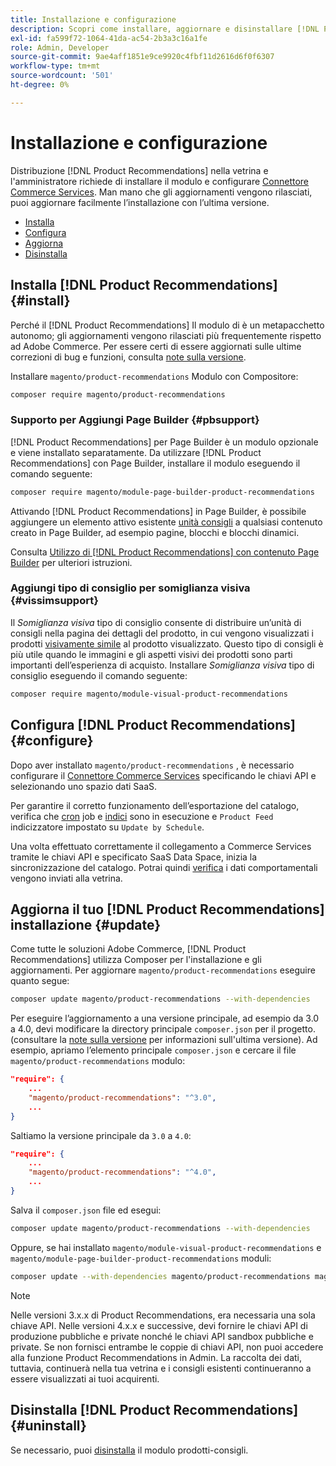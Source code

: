 ```yaml
---
title: Installazione e configurazione
description: Scopri come installare, aggiornare e disinstallare [!DNL Product Recommendations].
exl-id: fa599f72-1064-41da-ac54-2b3a3c16a1fe
role: Admin, Developer
source-git-commit: 9ae4aff1851e9ce9920c4fbf11d2616d6f0f6307
workflow-type: tm+mt
source-wordcount: '501'
ht-degree: 0%

---
```


# Installazione e configurazione

Distribuzione [!DNL Product Recommendations] nella vetrina e l&#39;amministratore richiede di installare il modulo e configurare [Connettore Commerce Services](../landing/saas.md). Man mano che gli aggiornamenti vengono rilasciati, puoi aggiornare facilmente l’installazione con l’ultima versione.

- [Installa](#install)
- [Configura](#configure)
- [Aggiorna](#update)
- [Disinstalla](#uninstall)

## Installa [!DNL Product Recommendations] {#install}

Perché il [!DNL Product Recommendations] Il modulo di è un metapacchetto autonomo; gli aggiornamenti vengono rilasciati più frequentemente rispetto ad Adobe Commerce. Per essere certi di essere aggiornati sulle ultime correzioni di bug e funzioni, consulta [note sulla versione](release-notes.md).

Installare `magento/product-recommendations` Modulo con Compositore:

```bash
composer require magento/product-recommendations
```

### Supporto per Aggiungi Page Builder {#pbsupport}

[!DNL Product Recommendations] per Page Builder è un modulo opzionale e viene installato separatamente. Da utilizzare [!DNL Product Recommendations] con Page Builder, installare il modulo eseguendo il comando seguente:

```bash
composer require magento/module-page-builder-product-recommendations
```

Attivando [!DNL Product Recommendations] in Page Builder, è possibile aggiungere un elemento attivo esistente [unità consigli](https://experienceleague.adobe.com/docs/commerce-admin/page-builder/add-content/recommendations.html) a qualsiasi contenuto creato in Page Builder, ad esempio pagine, blocchi e blocchi dinamici.

Consulta [Utilizzo di [!DNL Product Recommendations] con contenuto Page Builder](page-builder.md) per ulteriori istruzioni.

### Aggiungi tipo di consiglio per somiglianza visiva {#vissimsupport}

Il _Somiglianza visiva_ tipo di consiglio consente di distribuire un’unità di consigli nella pagina dei dettagli del prodotto, in cui vengono visualizzati i prodotti [visivamente simile](type.md#visualsim) al prodotto visualizzato. Questo tipo di consigli è più utile quando le immagini e gli aspetti visivi dei prodotti sono parti importanti dell’esperienza di acquisto. Installare _Somiglianza visiva_ tipo di consiglio eseguendo il comando seguente:

```bash
composer require magento/module-visual-product-recommendations
```

## Configura [!DNL Product Recommendations] {#configure}

Dopo aver installato `magento/product-recommendations` , è necessario configurare il [Connettore Commerce Services](https://experienceleague.adobe.com/docs/commerce-admin/config/services/saas.html) specificando le chiavi API e selezionando uno spazio dati SaaS.

Per garantire il corretto funzionamento dell’esportazione del catalogo, verifica che [cron](https://experienceleague.adobe.com/docs/commerce-operations/configuration-guide/cli/configure-cron-jobs.html) job e [indici](https://experienceleague.adobe.com/docs/commerce-operations/configuration-guide/cli/manage-indexers.html) sono in esecuzione e `Product Feed` indicizzatore impostato su `Update by Schedule`.

Una volta effettuato correttamente il collegamento a Commerce Services tramite le chiavi API e specificato SaaS Data Space, inizia la sincronizzazione del catalogo. Potrai quindi [verifica](verify.md) i dati comportamentali vengono inviati alla vetrina.

## Aggiorna il tuo [!DNL Product Recommendations] installazione {#update}

Come tutte le soluzioni Adobe Commerce, [!DNL Product Recommendations] utilizza Composer per l&#39;installazione e gli aggiornamenti. Per aggiornare `magento/product-recommendations` eseguire quanto segue:

```bash
composer update magento/product-recommendations --with-dependencies
```

Per eseguire l’aggiornamento a una versione principale, ad esempio da 3.0 a 4.0, devi modificare la directory principale `composer.json` per il progetto. (consultare la [note sulla versione](release-notes.md) per informazioni sull&#39;ultima versione). Ad esempio, apriamo l’elemento principale `composer.json` e cercare il file `magento/product-recommendations` modulo:

```json
"require": {
    ...
    "magento/product-recommendations": "^3.0",
    ...
}
```

Saltiamo la versione principale da `3.0` a `4.0`:

```json
"require": {
    ...
    "magento/product-recommendations": "^4.0",
    ...
}
```

Salva il `composer.json` file ed esegui:

```bash
composer update magento/product-recommendations --with-dependencies
```

Oppure, se hai installato `magento/module-visual-product-recommendations` e `magento/module-page-builder-product-recommendations` moduli:

```bash
composer update --with-dependencies magento/product-recommendations magento/module-visual-product-recommendations magento/module-page-builder-product-recommendations
```

>[!NOTE]
>
> Nelle versioni 3.x.x di Product Recommendations, era necessaria una sola chiave API. Nelle versioni 4.x.x e successive, devi fornire le chiavi API di produzione pubbliche e private nonché le chiavi API sandbox pubbliche e private. Se non fornisci entrambe le coppie di chiavi API, non puoi accedere alla funzione Product Recommendations in Admin. La raccolta dei dati, tuttavia, continuerà nella tua vetrina e i consigli esistenti continueranno a essere visualizzati ai tuoi acquirenti.

## Disinstalla [!DNL Product Recommendations] {#uninstall}

Se necessario, puoi [disinstalla](https://experienceleague.adobe.com/docs/commerce-operations/installation-guide/tutorials/uninstall-modules.html) il modulo prodotti-consigli.
